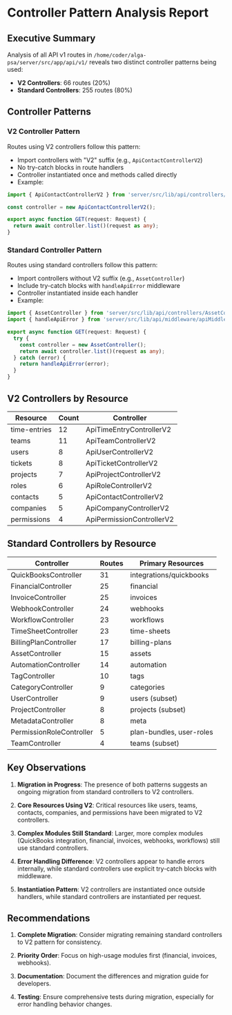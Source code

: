 # Controller Pattern Analysis Report

## Executive Summary

Analysis of all API v1 routes in `/home/coder/alga-psa/server/src/app/api/v1/` reveals two distinct controller patterns being used:

- **V2 Controllers**: 66 routes (20%)
- **Standard Controllers**: 255 routes (80%)

## Controller Patterns

### V2 Controller Pattern
Routes using V2 controllers follow this pattern:
- Import controllers with "V2" suffix (e.g., `ApiContactControllerV2`)
- No try-catch blocks in route handlers
- Controller instantiated once and methods called directly
- Example:
```typescript
import { ApiContactControllerV2 } from 'server/src/lib/api/controllers/ApiContactControllerV2';

const controller = new ApiContactControllerV2();

export async function GET(request: Request) {
  return await controller.list()(request as any);
}
```

### Standard Controller Pattern
Routes using standard controllers follow this pattern:
- Import controllers without V2 suffix (e.g., `AssetController`)
- Include try-catch blocks with `handleApiError` middleware
- Controller instantiated inside each handler
- Example:
```typescript
import { AssetController } from 'server/src/lib/api/controllers/AssetController';
import { handleApiError } from 'server/src/lib/api/middleware/apiMiddleware';

export async function GET(request: Request) {
  try {
    const controller = new AssetController();
    return await controller.list()(request as any);
  } catch (error) {
    return handleApiError(error);
  }
}
```

## V2 Controllers by Resource

| Resource | Count | Controller |
|----------|-------|------------|
| time-entries | 12 | ApiTimeEntryControllerV2 |
| teams | 11 | ApiTeamControllerV2 |
| users | 8 | ApiUserControllerV2 |
| tickets | 8 | ApiTicketControllerV2 |
| projects | 7 | ApiProjectControllerV2 |
| roles | 6 | ApiRoleControllerV2 |
| contacts | 5 | ApiContactControllerV2 |
| companies | 5 | ApiCompanyControllerV2 |
| permissions | 4 | ApiPermissionControllerV2 |

## Standard Controllers by Resource

| Controller | Routes | Primary Resources |
|------------|--------|-------------------|
| QuickBooksController | 31 | integrations/quickbooks |
| FinancialController | 25 | financial |
| InvoiceController | 25 | invoices |
| WebhookController | 24 | webhooks |
| WorkflowController | 23 | workflows |
| TimeSheetController | 23 | time-sheets |
| BillingPlanController | 17 | billing-plans |
| AssetController | 15 | assets |
| AutomationController | 14 | automation |
| TagController | 10 | tags |
| CategoryController | 9 | categories |
| UserController | 9 | users (subset) |
| ProjectController | 8 | projects (subset) |
| MetadataController | 8 | meta |
| PermissionRoleController | 5 | plan-bundles, user-roles |
| TeamController | 4 | teams (subset) |

## Key Observations

1. **Migration in Progress**: The presence of both patterns suggests an ongoing migration from standard controllers to V2 controllers.

2. **Core Resources Using V2**: Critical resources like users, teams, contacts, companies, and permissions have been migrated to V2 controllers.

3. **Complex Modules Still Standard**: Larger, more complex modules (QuickBooks integration, financial, invoices, webhooks, workflows) still use standard controllers.

4. **Error Handling Difference**: V2 controllers appear to handle errors internally, while standard controllers use explicit try-catch blocks with middleware.

5. **Instantiation Pattern**: V2 controllers are instantiated once outside handlers, while standard controllers are instantiated per request.

## Recommendations

1. **Complete Migration**: Consider migrating remaining standard controllers to V2 pattern for consistency.

2. **Priority Order**: Focus on high-usage modules first (financial, invoices, webhooks).

3. **Documentation**: Document the differences and migration guide for developers.

4. **Testing**: Ensure comprehensive tests during migration, especially for error handling behavior changes.